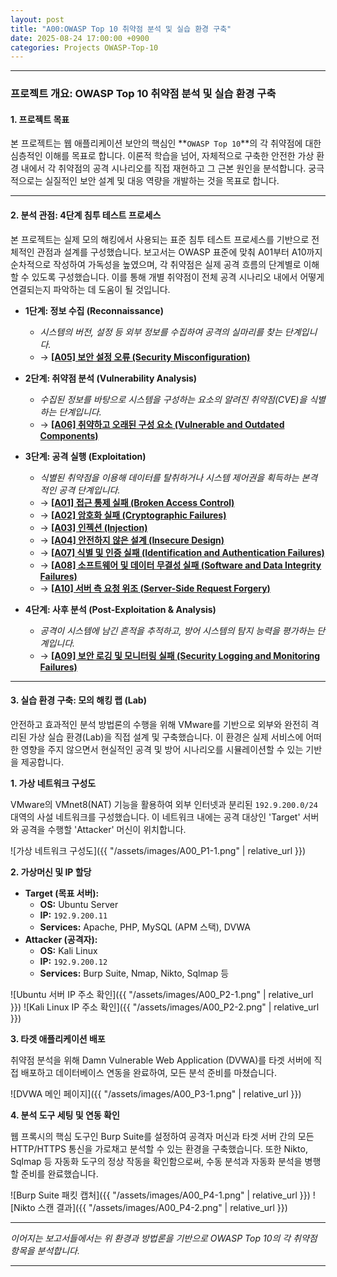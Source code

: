 ```yaml
---
layout: post
title: "A00:OWASP Top 10 취약점 분석 및 실습 환경 구축"
date: 2025-08-24 17:00:00 +0900
categories: Projects OWASP-Top-10
---
```


---

### **프로젝트 개요: OWASP Top 10 취약점 분석 및 실습 환경 구축**

#### **1. 프로젝트 목표**

본 프로젝트는 웹 애플리케이션 보안의 핵심인 **`OWASP Top 10`**의 각 취약점에 대한 심층적인 이해를 목표로 합니다. 이론적  학습을 넘어, 자체적으로 구축한 안전한 가상 환경 내에서 각 취약점의 공격 시나리오를 직접 재현하고 그 근본 원인을 분석합니다. 궁극적으로는 실질적인 보안 설계 및 대응 역량을 개발하는 것을 목표로 합니다.

---

#### **2. 분석 관점: 4단계 침투 테스트 프로세스**

본 프로젝트는 실제 모의 해킹에서 사용되는 표준 침투 테스트 프로세스를 기반으로 전체적인 관점과 설계를 구성했습니다. 보고서는 OWASP 표준에 맞춰 A01부터 A10까지 순차적으로 작성하여 가독성을 높였으며, 각 취약점은 실제 공격 흐름의 단계별로 이해할 수 있도록 구성했습니다. 이를 통해 개별 취약점이 전체 공격 시나리오 내에서 어떻게 연결되는지 파악하는 데 도움이 될 것입니다.

*   **1단계: 정보 수집 (Reconnaissance)**
    *   *시스템의 버전, 설정 등 외부 정보를 수집하여 공격의 실마리를 찾는 단계입니다.*
    *   → **[[A05] 보안 설정 오류 (Security Misconfiguration)](/projects/owasp-top-10/2025/08/29/A05_Security-Misconfiguration.html)**

*   **2단계: 취약점 분석 (Vulnerability Analysis)**
    *   *수집된 정보를 바탕으로 시스템을 구성하는 요소의 알려진 취약점(CVE)을 식별하는 단계입니다.*
    *   → **[[A06] 취약하고 오래된 구성 요소 (Vulnerable and Outdated Components)](/projects/owasp-top-10/2025/08/30/A06_Vulnerable-and-Outdated-Components.html)**

*   **3단계: 공격 실행 (Exploitation)**
    *   *식별된 취약점을 이용해 데이터를 탈취하거나 시스템 제어권을 획득하는 본격적인 공격 단계입니다.*
    *   → **[[A01] 접근 통제 실패 (Broken Access Control)](/projects/owasp-top-10/2025/08/25/A01_Broken-Access-Control.html)**
    *   → **[[A02] 암호화 실패 (Cryptographic Failures)](/projects/owasp-top-10/2025/08/26/A02_Cryptographic-Failures.html)**
    *   → **[[A03] 인젝션 (Injection)](/projects/owasp-top-10/2025/08/27/A03_Injection.html)**
    *   → **[[A04] 안전하지 않은 설계 (Insecure Design)](/projects/owasp-top-10/2025/08/28/A04_Insecure-Design.html)**
    *   → **[[A07] 식별 및 인증 실패 (Identification and Authentication Failures)](/projects/owasp-top-10/2025/08/31/A07_Identification-and-Authentication-Failures.html)**
    *   → **[[A08] 소프트웨어 및 데이터 무결성 실패 (Software and Data Integrity Failures)](/projects/owasp-top-10/2025/09/01/A08_Software-and-Data-Integrity-Failures.html)**
    *   → **[[A10] 서버 측 요청 위조 (Server-Side Request Forgery)](/projects/owasp-top-10/2025/09/03/A10_Server-Side-Request-Forgery-(SSRF).html)**


*   **4단계: 사후 분석 (Post-Exploitation & Analysis)**
    *   *공격이 시스템에 남긴 흔적을 추적하고, 방어 시스템의 탐지 능력을 평가하는 단계입니다.*
    *   → **[[A09] 보안 로깅 및 모니터링 실패 (Security Logging and Monitoring Failures)](/projects/owasp-top-10/2025/09/02/A09_Security-Logging-and-Monitoring-Failures.html)**

---

#### **3. 실습 환경 구축: 모의 해킹 랩 (Lab)**

안전하고 효과적인 분석 방법론의 수행을 위해 VMware를 기반으로 외부와 완전히 격리된 가상 실습 환경(Lab)을 직접 설계 및 구축했습니다. 이 환경은 실제 서비스에 어떠한 영향을 주지 않으면서 현실적인 공격 및  방어 시나리오를 시뮬레이션할 수 있는 기반을 제공합니다.

**1. 가상 네트워크 구성도**

VMware의 VMnet8(NAT) 기능을 활용하여 외부 인터넷과 분리된 `192.9.200.0/24` 대역의 사설 네트워크를 구성했습니다. 이 네트워크 내에는 공격 대상인 'Target' 서버와 공격을 수행할 'Attacker' 머신이 위치합니다.

   ![가상 네트워크 구성도]({{ "/assets/images/A00_P1-1.png" | relative_url }})

**2. 가상머신 및 IP 할당**

*   **Target (목표 서버):**
    *   **OS:** Ubuntu Server
    *   **IP:** `192.9.200.11`
    *   **Services:** Apache, PHP, MySQL (APM 스택), DVWA
*   **Attacker (공격자):**
    *   **OS:** Kali Linux
    *   **IP:** `192.9.200.12`
    *   **Services:** Burp Suite, Nmap, Nikto, Sqlmap 등

   ![Ubuntu 서버 IP 주소 확인]({{ "/assets/images/A00_P2-1.png" | relative_url }})
   ![Kali Linux IP 주소 확인]({{ "/assets/images/A00_P2-2.png" | relative_url }})

**3. 타겟 애플리케이션 배포**

취약점 분석을 위해 Damn Vulnerable Web Application (DVWA)를 타겟 서버에 직접 배포하고 데이터베이스 연동을 완료하여, 모든 분석 준비를 마쳤습니다.

   ![DVWA 메인 페이지]({{ "/assets/images/A00_P3-1.png" | relative_url }})

**4. 분석 도구 세팅 및 연동 확인**

웹 프록시의 핵심 도구인 Burp Suite를 설정하여 공격자 머신과 타겟 서버 간의 모든 HTTP/HTTPS 통신을 가로채고 분석할 수 있는 환경을 구축했습니다. 또한 Nikto, Sqlmap 등 자동화 도구의 정상 작동을 확인함으로써, 수동 분석과 자동화 분석을 병행할 준비를 완료했습니다.

   ![Burp Suite 패킷 캡처]({{ "/assets/images/A00_P4-1.png" | relative_url }})
   ![Nikto 스캔 결과]({{ "/assets/images/A00_P4-2.png" | relative_url }})

---

*이어지는 보고서들에서는 위 환경과 방법론을 기반으로 OWASP Top 10의 각 취약점 항목을 분석합니다.*


<hr class="short-rule">